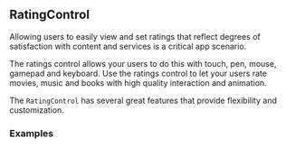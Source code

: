 ## RatingControl

Allowing users to easily view and set ratings that reflect degrees of satisfaction with content and services is a critical app scenario.

The ratings control allows your users to do this with touch, pen, mouse, gamepad and keyboard. Use the ratings control to let your users rate movies, music and books with high quality interaction and animation.

The `RatingControl` has several great features that provide flexibility and customization.

### Examples
